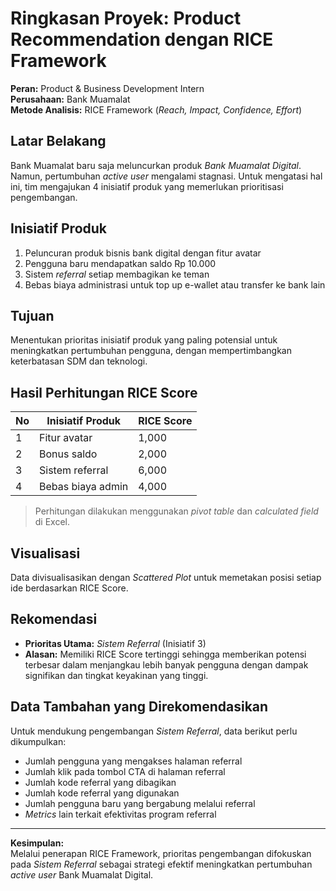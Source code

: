 # Ringkasan Proyek: Product Recommendation dengan RICE Framework  
**Peran:** Product & Business Development Intern  
**Perusahaan:** Bank Muamalat  
**Metode Analisis:** RICE Framework (*Reach, Impact, Confidence, Effort*)  

## Latar Belakang  
Bank Muamalat baru saja meluncurkan produk *Bank Muamalat Digital*. Namun, pertumbuhan *active user* mengalami stagnasi. Untuk mengatasi hal ini, tim mengajukan 4 inisiatif produk yang memerlukan prioritisasi pengembangan.

## Inisiatif Produk  
1. Peluncuran produk bisnis bank digital dengan fitur avatar  
2. Pengguna baru mendapatkan saldo Rp 10.000  
3. Sistem *referral* setiap membagikan ke teman  
4. Bebas biaya administrasi untuk top up e-wallet atau transfer ke bank lain  

## Tujuan  
Menentukan prioritas inisiatif produk yang paling potensial untuk meningkatkan pertumbuhan pengguna, dengan mempertimbangkan keterbatasan SDM dan teknologi.

## Hasil Perhitungan RICE Score  
| No | Inisiatif Produk | RICE Score |
|----|------------------|------------|
| 1  | Fitur avatar     | 1,000      |
| 2  | Bonus saldo      | 2,000      |
| 3  | Sistem referral  | 6,000      |
| 4  | Bebas biaya admin| 4,000      |

> Perhitungan dilakukan menggunakan *pivot table* dan *calculated field* di Excel.

## Visualisasi  
Data divisualisasikan dengan *Scattered Plot* untuk memetakan posisi setiap ide berdasarkan RICE Score.

## Rekomendasi  
- **Prioritas Utama:** *Sistem Referral* (Inisiatif 3)  
- **Alasan:** Memiliki RICE Score tertinggi sehingga memberikan potensi terbesar dalam menjangkau lebih banyak pengguna dengan dampak signifikan dan tingkat keyakinan yang tinggi.

## Data Tambahan yang Direkomendasikan  
Untuk mendukung pengembangan *Sistem Referral*, data berikut perlu dikumpulkan:
- Jumlah pengguna yang mengakses halaman referral  
- Jumlah klik pada tombol CTA di halaman referral  
- Jumlah kode referral yang dibagikan  
- Jumlah kode referral yang digunakan  
- Jumlah pengguna baru yang bergabung melalui referral  
- *Metrics* lain terkait efektivitas program referral  

---
**Kesimpulan:**  
Melalui penerapan RICE Framework, prioritas pengembangan difokuskan pada *Sistem Referral* sebagai strategi efektif meningkatkan pertumbuhan *active user* Bank Muamalat Digital.
